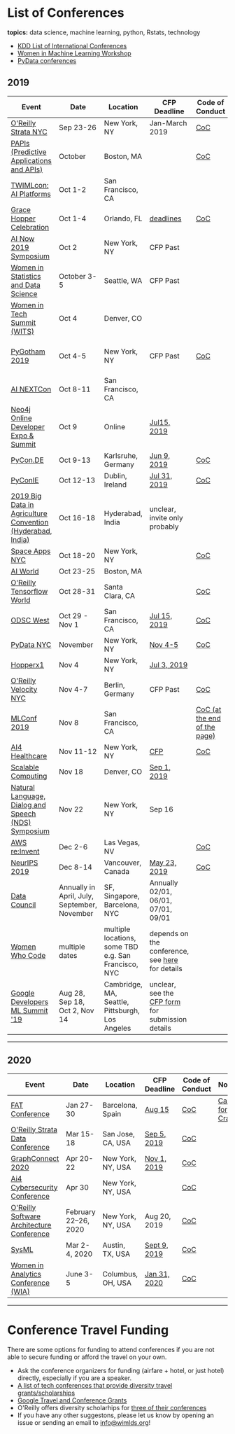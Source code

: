 # List of Conferences
**topics:**  data science, machine learning, python, Rstats, technology

* [KDD List of International Conferences](https://www.kdnuggets.com/meetings/)
* [Women in Machine Learning Workshop](http://wimlworkshop.org/events/)
* [PyData conferences](https://pydata.org/events.html)


## 2019

| Event   | Date  | Location | CFP Deadline | Code of Conduct | Note |
|----|----|----|----|----|----|
| [O'Reilly Strata NYC](https://conferences.oreilly.com/strata/strata-ny) | Sep 23-26 | New York, NY | Jan-March 2019 | [CoC](https://www.oreilly.com/conferences/code-of-conduct.html) | |
[PAPIs (Predictive Applications and APIs)](https://www.papis.io/global-2019) | October | Boston, MA |  |[CoC](https://www.papis.io/code-of-conduct)  | |
| [TWIMLcon: AI Platforms](https://www.universe.com/events/twimlcon-ai-platforms-tickets-san-francisco-RB86HM) | Oct 1-2 | San Francisco, CA  | | | |
| [Grace Hopper Celebration](https://ghc.anitab.org/) | Oct 1-4 | Orlando, FL  | [deadlines](https://ghc.anitab.org/2019-speakers/key-dates-deliverables/) |[CoC](https://ghc.anitab.org/code-of-conduct/)  | |
| [AI Now 2019 Symposium](https://ainowinstitute.org/) | Oct 2 | New York, NY | CFP Past |  | |
| [Women in Statistics and Data Science](https://ww2.amstat.org/meetings/wsds/2019/conferenceinfo.cfm) | October 3-5 | Seattle, WA | CFP Past |  | |
| [Women in Tech Summit (WITS)](https://west.womenintechsummit.net) | Oct 4| Denver, CO |  | |  | |
| [PyGotham 2019](https://2019.pygotham.org) | Oct 4-5 | New York, NY  | CFP Past |[CoC](https://2019.pygotham.org/about/code-of-conduct/)  | [diversity scholarships](https://2018.pygotham.org/about/diversity/), [20% off registration](https://www.eventbrite.com/e/pygotham-2019-tickets-59610423381?discount=pyladies-YFRURT#tickets)|
| [AI NEXTCon](http://www.xnextcon.com) | Oct 8-11 | San Francisco, CA |  |  | |
| [Neo4j Online Developer Expo & Summit](https://neo4j.com/online-summit/) | Oct 9 | Online  | [Jul15, 2019](https://www.papercall.io/signin) |  | |
| [PyCon.DE](https://de.pycon.org/) | Oct 9-13 | Karlsruhe, Germany  | [Jun 9, 2019](https://de.pycon.org/call-for-proposals/) |[CoC](https://de.pycon.org/code-of-conduct/)  | |
|[PyConIE](https://pyconie18.python.ie/)| Oct 12-13 | Dublin, Ireland    | [Jul 31, 2019](http://python.ie/pycon-2019/call-proposals/) |[CoC](http://python.ie/pycon-2019/code-conduct/)  | |
| [2019 Big Data in Agriculture Convention (Hyderabad, India)](https://bigdata.cgiar.org/hyderabad-2019/) | Oct 16-18 | Hyderabad, India | unclear, invite only probably | | |
|[Space Apps NYC](https://spaceapps.nyc)| Oct 18-20 | New York, NY    |  |[CoC](https://drive.google.com/file/d/1tDvE1i8iMoGh1fOhMsfiWDzhl-NXCmyc/view?usp=drive_open)  | |
|[AI World](https://aiworld.com) | Oct 23-25 | Boston, MA    |  | | |
| [O'Reilly Tensorflow World](https://conferences.oreilly.com/tensorflow/tf-ca) | Oct 28-31 | Santa Clara, CA |  | [CoC](https://www.oreilly.com/conferences/code-of-conduct.html) | Save 20% w/code UGWMLDS |
| [ODSC West](https://odsc.com/california) | Oct 29 - Nov 1 | San Francisco, CA | [Jul 15, 2019](https://odsc.com/california/call-for-speakers-west) |[CoC](https://odsc.com/code-of-conduct)  | |
| [PyData NYC](https://pydata.org/events.html) | November | New York, NY | [Nov 4-5](https://pydata.org/nyc2019/cfp/) |[CoC](https://pydata.org/code-of-conduct/)  | |
| [Hopperx1](https://community.anitab.org/event/hopperx1-new-york-city/) | Nov 4 | New York, NY | [Jul 3, 2019](https://ssl.linklings.net/conferences/HopperNewYork/) |  | |
| [O'Reilly Velocity NYC](https://conferences.oreilly.com/velocity/vl-eu) | Nov 4-7 | Berlin, Germany  | CFP Past |[CoC](https://www.oreilly.com/conferences/code-of-conduct.html)  | |
| [MLConf 2019](https://mlconf.com) | Nov 8 | San Francisco, CA |  |[CoC (at the end of the page)](https://mlconf.com)  | [18% discount](https://mlcsf19.eventbrite.com?discount=RS18) |
| [AI4 Healthcare](https://ai4.io/healthcare/) | Nov 11-12 | New York, NY | [CFP](https://ai4.io/healthcare/callforspeakers/) |[CoC](https://ai4.io/codeofconduct/)  | |
| [Scalable Computing](http://www.pdsw.org/index.shtml) | Nov 18 | Denver, CO | [Sep 1, 2019](http://www.pdsw.org/index.shtml#cfp) |  | |
| [Natural Language, Dialog and Speech (NDS) Symposium](https://www.nyas.org/events/2019/natural-language-dialog-and-speech-nds-symposium/) | Nov 22 | New York, NY | Sep 16 | | |
| [AWS re:Invent](https://reinvent.awsevents.com/) | Dec 2-6 | Las Vegas, NV |  |[CoC](https://aws.amazon.com/codesofconduct/?trk=www.google.com)  | |
| [NeurIPS 2019](https://nips.cc) | Dec 8-14 | Vancouver, Canada |[May 23, 2019](https://nips.cc/Conferences/2019/CallForPapers)  |[CoC](https://nips.cc/public/CodeOfConduct)  | |
| [Data Council](https://www.datacouncil.ai/call-for-proposals) | Annually in April, July, September, November | SF, Singapore, Barcelona, NYC | Annually 02/01, 06/01, 07/01, 09/01 |  | |
| [Women Who Code](https://www.womenwhocode.com/events) | multiple dates | multiple locations, some TBD e.g. San Francisco, NYC | depends on the conference, see [here](https://docs.google.com/forms/d/e/1FAIpQLSfgSH98xsAB3c1wt3NiSIldxWKylryllGBzGv6AZox3mXHE-w/viewform) for details | | no travel stipend provided |
| [Google Developers ML Summit '19](https://events.withgoogle.com/mlsummit19/) | Aug 28, Sep 18, Oct 2, Nov 14 | Cambridge, MA, Seattle, Pittsburgh, Los Angeles | unclear, see the [CFP form](https://docs.google.com/forms/d/e/1FAIpQLSe7P8tlfuEwloC9mUgmK8nM-3Naqhv1SIibOOXUjfOO--pdQQ/viewform) for submission details | |  |




---

## 2020

| Event   | Date  | Location | CFP Deadline | Code of Conduct | Note |
|----|----|----|----|----|----|
| [FAT Conference](https://fatconference.org/2020/) | Jan 27-30 | Barcelona, Spain | [Aug 15](https://fatconference.org/2020/callforpapers.html) |  [CoC](https://www.acm.org/about-acm/policy-against-harassment)| [Call for Craft](https://fatconference.org/2020/callforcraft.html) |
| [O'Reilly Strata Data Conference](https://conferences.oreilly.com/strata/strata-ca) | Mar 15-18 | San Jose, CA, USA | [Sep 5, 2019](https://conferences.oreilly.com/strata/strata-ca/public/cfp/749) |  [CoC](https://www.oreilly.com/conferences/code-of-conduct.html)| |
| [GraphConnect 2020](https://graphconnect.com/) | Apr 20-22 | New York, NY, USA | [Nov 1, 2019](https://www.papercall.io/graphconnect2020) |  [CoC](https://www.oreilly.com/conferences/code-of-conduct.html)| |
| [Ai4 Cybersecurity Conference](https://ai4.io/cybersecurity/) | Apr 30 | New York, NY, USA |  |  [CoC](https://ai4.io/codeofconduct/)| |
| [O'Reilly Software Architecture Conference](https://bigdata.cgiar.org/hyderabad-2019/) | February 22–26, 2020 | New York, NY, USA | Aug 20, 2019 |  [CoC](https://www.oreilly.com/conferences/code-of-conduct.html)| |
| [SysML](https://systemsandml.org/) | Mar 2-4, 2020 | Austin, TX, USA | [Sept 9, 2019](https://systemsandml.org/Conferences/2020/CallForPapers) | [CoC](https://systemsandml.org/public/CodeOfConduct) | |
| [Women in Analytics Conference (WIA)](https://womeninanalytics.com) | June 3-5 | Columbus, OH, USA |[Jan 31, 2020](https://womeninanalytics.com/call-for-speakers/) | [CoC](https://womeninanalytics.com/about/code-of-conduct/) | |


---

# Conference Travel Funding

There are some options for funding to attend conferences if you are not able to secure funding or afford the travel on your own.

- Ask the conference organizers for funding (airfare + hotel, or just hotel) directly, especially if you are a speaker.
- [A list of tech conferences that provide diversity travel grants/scholarships](https://github.com/fvcproductions/diversify-me)
- [Google Travel and Conference Grants](https://buildyourfuture.withgoogle.com/scholarships/google-travel-and-conference-grants/#!?detail-content-tabby_activeEl=overview)
- O'Reilly offers diversity scholarhips for [three of their conferences](https://www.oreilly.com/conferences/diversity-application.csp)
- If you have any other suggestons, please let us know by opening an issue or sending an email to info@wimlds.org!
